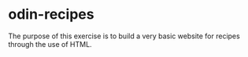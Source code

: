 # odin-recipes
The purpose of this exercise is to build a very basic website for recipes through the use of HTML.